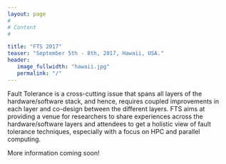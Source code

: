 ```yaml
---
layout: page
#
# Content
#

title: "FTS 2017"
teaser: "September 5th - 8th, 2017, Hawaii, USA."
header:
   image_fullwidth: "hawaii.jpg"
   permalink: "/"
---
```



Fault Tolerance is a cross-cutting issue that spans all layers of the hardware/software stack, 
and hence, requires coupled improvements in each layer and co-design between the different layers. 
FTS aims at providing a venue for researchers to share experiences across the hardware/software 
layers and attendees to get a holistic view of fault tolerance techniques, especially with a 
focus on HPC and parallel computing. 



More information coming soon!
